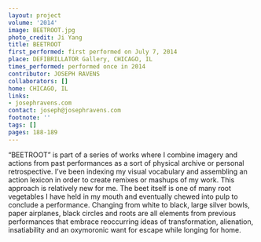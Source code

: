 ```yaml
---
layout: project
volume: '2014'
image: BEETROOT.jpg
photo_credit: Ji Yang
title: BEETROOT
first_performed: first performed on July 7, 2014
place: DEFIBRILLATOR Gallery, CHICAGO, IL
times_performed: performed once in 2014
contributor: JOSEPH RAVENS
collaborators: []
home: CHICAGO, IL
links:
- josephravens.com
contact: joseph@josephravens.com
footnote: ''
tags: []
pages: 188-189
---
```


“BEETROOT” is part of a series of works where I combine imagery and actions from past performances as a sort of physical archive or personal retrospective. I’ve been indexing my visual vocabulary and assembling an action lexicon in order to create remixes or mashups of my work. This approach is relatively new for me. The beet itself is one of many root vegetables I have held in my mouth and eventually chewed into pulp to conclude a performance. Changing from white to black, large silver bowls, paper airplanes, black circles and roots are all elements from previous performances that embrace reoccurring ideas of transformation, alienation, insatiability and an oxymoronic want for escape while longing for home.
